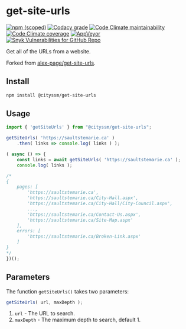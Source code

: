 # get-site-urls

[![npm (scoped)](https://img.shields.io/npm/v/@cityssm/get-site-urls)](https://www.npmjs.com/package/@cityssm/get-site-urls)
[![Codacy grade](https://img.shields.io/codacy/grade/0d191d20c48b4203a35590490a64564f)](https://app.codacy.com/gh/cityssm/get-site-urls/dashboard)
[![Code Climate maintainability](https://img.shields.io/codeclimate/maintainability/cityssm/get-site-urls)](https://codeclimate.com/github/cityssm/get-site-urls)
[![Code Climate coverage](https://img.shields.io/codeclimate/coverage/cityssm/get-site-urls)](https://codeclimate.com/github/cityssm/get-site-urls)
[![AppVeyor](https://img.shields.io/appveyor/build/dangowans/get-site-urls)](https://ci.appveyor.com/project/dangowans/get-site-urls)
[![Snyk Vulnerabilities for GitHub Repo](https://img.shields.io/snyk/vulnerabilities/github/cityssm/get-site-urls)](https://app.snyk.io/org/cityssm/project/9aa5a922-237a-489b-a420-b8265e0e2000)

Get all of the URLs from a website.

Forked from [alex-page/get-site-urls](https://github.com/alex-page/get-site-urls).

## Install

```sh
npm install @cityssm/get-site-urls
```

## Usage

```javascript
import { 'getSiteUrls' } from "@cityssm/get-site-urls";

getSiteUrls( 'https://saultstemarie.ca' )
	.then( links => console.log( links ) );

( async () => {
	const links = await getSiteUrls( 'https://saultstemarie.ca' );
	console.log( links );

/*
{
	pages: [
		'https://saultstemarie.ca',
		'https://saultstemarie.ca/City-Hall.aspx',
		'https://saultstemarie.ca/City-Hall/City-Council.aspx',
		...,
		'https://saultstemarie.ca/Contact-Us.aspx',
		'https://saultstemarie.ca/Site-Map.aspx'
	],
	errors: [
		'https://saultstemarie.ca/Broken-Link.aspx'
	]
}
*/
})();
```

## Parameters

The function `getSiteUrls()` takes two parameters:

```javascript
getSiteUrls( url, maxDepth );
```

1.  `url` - The URL to search.
2.  `maxDepth` - The maximum depth to search, default 1.
